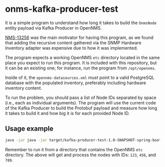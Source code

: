 # onms-kafka-producer-test

It is a simple program to understand how long it takes to build the `OnmsNode` entity payload via Kafka Producer in OpenNMS.

[NMS-13256](https://issues.opennms.org/browse/NMS-13256) was the main motivator for having this program, as we found that adding the recursive content gathered via the SNMP Hardware Inventory adapter was expensive due to how it was implemented.

The program expects a working OpenNMS `etc` directory located in the same place you expect to run this program. It is included with this repository, but it can be an existing one; for instance, run the program from `/opt/opennms`.

Inside of it, the `opennms-datasources.xml` must point to a valid PostgreSQL database with the populated inventory, preferably including hardware inventory content.

To run the problem, you should pass a list of Node IDs separated by space (i.e., each as individual arguments). The program will use the current code of the Kafka Producer to build the Protobuf payload and measure how long it takes to build it and how big it is for each provided Node ID.

## Usage example

```bash
java -jar java -jar target/kafka-producer-test-1.0-SNAPSHOT-spring-boot.jar 123 456 789
```

Remember to run it from a directory that contains the OpenNMS `etc` directory. The above will get and process the nodes with IDs: `123`, `456`, and `789`.
